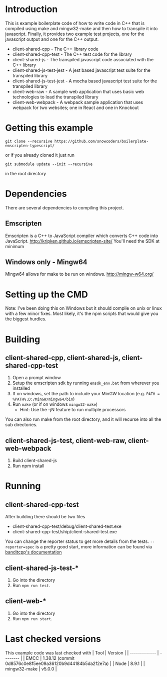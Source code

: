 # Introduction
This is example boilerplate code of how to write code in C++ that is compiled using make and mingw32-make and then how to transpile it into javascript. Finally, it provides two example test projects, one for the javascript output and one for the C++ output.

 - client-shared-cpp - The C++ library code
 - client-shared-cpp-test - The C++ test code for the library
 - client-shared-js - The transpiled javascript code associated with the C++ library
 - client-shared-js-test-jest - A jest based javascript test suite for the transpiled library
 - client-shared-js-test-jest - A mocha based javascript test suite for the transpiled library
 - client-web-raw - A sample web application that uses basic web technologies to load the transpiled library
 - client-web-webpack - A webpack sample application that uses webpack for two websites; one in React and one in Knockout

# Getting this example
```
git clone --recursive https://github.com/snowcoders/boilerplate-emscripten-typescript/
```
or if you already cloned it just run
```
git submodule update --init --recursive
```
in the root directory

# Dependencies
There are several dependencies to compiling this project.

## Emscripten
Emscripten is a C++ to JavaScript compiler which converts C++ code into JavaScript.
http://kripken.github.io/emscripten-site/
You'll need the SDK at minimum

## Windows only - Mingw64
Mingw64 allows for make to be run on windows.
http://mingw-w64.org/

# Setting up the CMD
Note: I've been doing this on Windows but it should compile on unix or linux with a few minor fixes. Most likely, it's the npm scripts that would give you the biggest hurdles.

# Building
## client-shared-cpp, client-shared-js, client-shared-cpp-test
1. Open a prompt window
1. Setup the emscripten sdk by running `emsdk_env.bat` from wherever you installed
1. If on windows, set the path to include your MinGW location (e.g. `PATH = %PATH%;D:/MinGW/mingw64/bin`)
1. Run `make` (or if on windows `mingw32-make`)
    - Hint: Use the -jN feature to run multiple processors

You can also run make from the root directory, and it will recurse into all the sub directories.

## client-shared-js-test, client-web-raw, client-web-webpack
1. Build client-shared-js
1. Run npm install

# Running
## client-shared-cpp-test
After building there should be two files
- client-shared-cpp-test/debug/client-shared-test.exe
- client-shared-cpp-test/ship/client-shared-test.exe

You can change the reporter status to get more details from the tests. `--reporter=spec` is a pretty good start, more information can be found via [banditcpp's documentation](https://github.com/banditcpp/bandit)

## client-shared-js-test-*
1. Go into the directory
1. Run `npm run test`.

## client-web-*
1. Go into the directory
1. Run `npm run start`.

# Last checked versions
This example code was last checked with
| Tool          | Version |
| ------------- | -------- |
| EMCC | 1.38.12 (commit 0d8576c0e8f5ee09a36120b9d44184b5da2f2e7a) |
| Node | 8.9.1 |
| mingw32-make | v5.0.0 |

